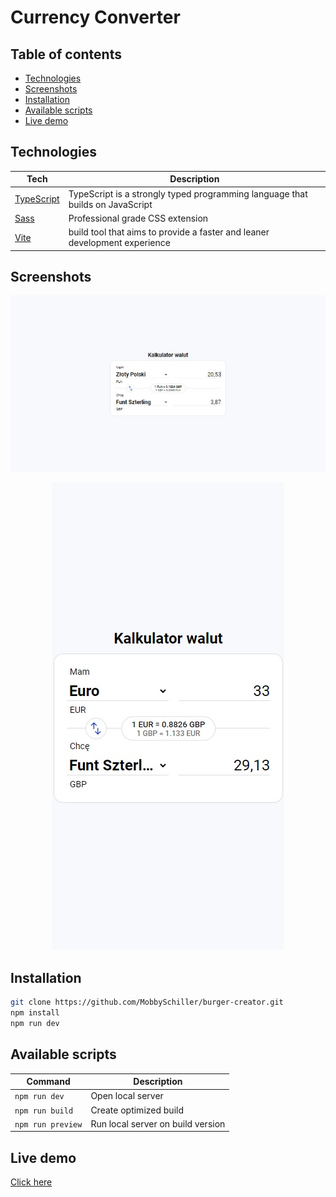 # Currency Converter

## Table of contents
* [Technologies](#technologies)
* [Screenshots](#screenshots)
* [Installation](#installation)
* [Available scripts](#available-scripts)
* [Live demo](#live-demo)

## Technologies
| Tech                                                    | Description                              |
| ------------------------------------------------------- | ---------------------------------------- |
| [TypeScript](https://www.typescriptlang.org/)                           | TypeScript is a strongly typed programming language that builds on JavaScript   |
| [Sass](https://sass-lang.com/)                           | Professional grade CSS extension   |
| [Vite](https://vitejs.dev/)                           | build tool that aims to provide a faster and leaner development experience   |


## Screenshots
<p align="center">
    <img src="./screenshots/desktop.jpg" alt="homepage on desktop">
</p>

<p align="center">
    <img src="./screenshots/mobile.jpg" alt="homepage on mobile">
</p>

## Installation

```bash
git clone https://github.com/MobbySchiller/burger-creator.git
npm install
npm run dev
```

## Available scripts
| Command                   | Description                   |
| ------------------------- | ----------------------------- |
| `npm run dev`           | Open local server             |
| `npm run build`           | Create optimized build        |
| `npm run preview`            | Run local server on build version                    |

## Live demo
[Click here](https://mobbyschiller.github.io/currency-converter/)
